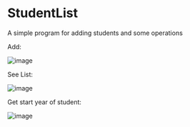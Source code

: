 # StudentList
A simple program for adding students and some operations

Add:

![image](https://github.com/IsaacBakerov/StudentList/assets/68228242/408fca43-92f2-45ee-853e-dba9b7016771)

See List:

![image](https://github.com/IsaacBakerov/StudentList/assets/68228242/5d585e99-39a0-4125-8dca-22f6fa6a457a)

Get start year of student:

![image](https://github.com/IsaacBakerov/StudentList/assets/68228242/49e8e205-adbf-4a35-bc01-5cb54a1643c0)
